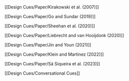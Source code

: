 [[Design Cues/Paper/Kirakowski et al. (2007)]]

[[Design Cues/Paper/Go and Sundar (2019)]]

[[Design Cues/Paper/Sheehan et al. (2020)]]

[[Design Cues/Paper/Liebrecht and van Hooijdonk (2020)]]

[[Design Cues/Paper/Jin and Youn (2021)]]

[[Design Cues/Paper/Klein and Martinez (2022)]]

[[Design Cues/Paper/Sá Siqueira et al. (2023)]]


[[Design Cues/Conversational Cues]]